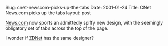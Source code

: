 Slug: cnet-newscom-picks-up-the-tabs
Date: 2001-01-24
Title: CNet News.com picks up the tabs
layout: post

<a href="http://www.news.com/">News.com</a> now sports an admittedly spiffy new design, with the seemingly obligatory set of tabs across the top of the page.

I wonder if <a href="http://www.zdnet.com/zdnn/">ZDNet</a> has the same designer?
